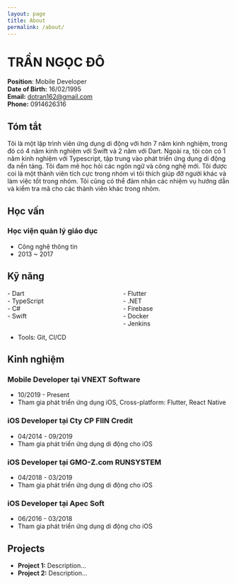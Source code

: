 ```yaml
---
layout: page
title: About
permalink: /about/
---
```


# TRẦN NGỌC ĐÔ

**Position**: Mobile Developer<br>
**Date of Birth:** 16/02/1995<br>
**Email:** dotran162@gmail.com<br>
**Phone:** 0914626316<br>

## Tóm tắt

Tôi là một lập trình viên ứng dụng di động với hơn 7 năm kinh nghiệm, trong đó có 4 năm kinh nghiệm với Swift và 2 năm với Dart. Ngoài ra, tôi còn có 1 năm kinh nghiệm với Typescript, tập trung vào phát triển ứng dụng di động đa nền tảng. Tôi đam mê học hỏi các ngôn ngữ và công nghệ mới. Tôi được coi là một thành viên tích cực trong nhóm vì tôi thích giúp đỡ người khác và làm việc tốt trong nhóm. Tôi cũng có thể đảm nhận các nhiệm vụ hướng dẫn và kiểm tra mã cho các thành viên khác trong nhóm.

## Học vấn

### Học viện quản lý giáo dục
- Công nghệ thông tin
- 2013 ~ 2017

## Kỹ năng

<div style="display: flex;">
  <div style="flex: 1; padding-right: 10px;">
    - Dart <br>
    - TypeScript <br>
    - C# <br>
    - Swift <br>
  </div>
  <div style="flex: 1; padding-left: 10px;">
    - Flutter <br>
    - .NET <br>
    - Firebase <br>
    - Docker <br>
    - Jenkins <br>
  </div>
</div>

- Tools: Git, CI/CD

## Kinh nghiệm

### Mobile Developer tại VNEXT Software
- 10/2019 - Present
- Tham gia phát triển ứng dụng iOS, Cross-platform: Flutter, React Native

### iOS Developer tại Cty CP FIIN Credit
- 04/2014 - 09/2019
- Tham gia phát triển ứng dụng di động cho iOS

### iOS Developer tại GMO-Z.com RUNSYSTEM
- 04/2018 - 03/2019
- Tham gia phát triển ứng dụng di động cho iOS

### iOS Developer tại Apec Soft
- 06/2016 - 03/2018
- Tham gia phát triển ứng dụng di động cho iOS

## Projects

- **Project 1:** Description...
- **Project 2:** Description...